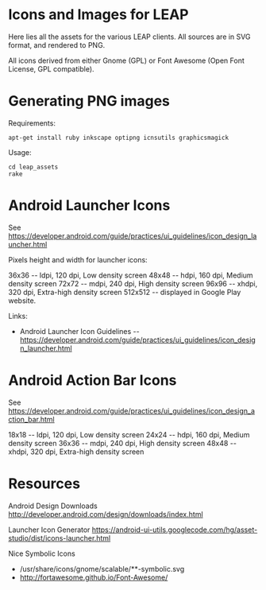 Icons and Images for LEAP
====================================

Here lies all the assets for the various LEAP clients. All sources are in SVG format, and rendered to PNG.

All icons derived from either Gnome (GPL) or Font Awesome (Open Font License, GPL compatible).

Generating PNG images
======================================

Requirements:

    apt-get install ruby inkscape optipng icnsutils graphicsmagick

Usage:

    cd leap_assets
    rake

Android Launcher Icons
=====================================

See https://developer.android.com/guide/practices/ui_guidelines/icon_design_launcher.html

Pixels height and width for launcher icons:

36x36   -- ldpi, 120 dpi, Low density screen
48x48   -- hdpi, 160 dpi, Medium density screen
72x72   -- mdpi, 240 dpi, High density screen
96x96   -- xhdpi, 320 dpi, Extra-high density screen
512x512 -- displayed in Google Play website.

Links:

* Android Launcher Icon Guidelines -- https://developer.android.com/guide/practices/ui_guidelines/icon_design_launcher.html

Android Action Bar Icons
====================================

See https://developer.android.com/guide/practices/ui_guidelines/icon_design_action_bar.html

18x18   -- ldpi, 120 dpi, Low density screen
24x24   -- hdpi, 160 dpi, Medium density screen
36x36   -- mdpi, 240 dpi, High density screen
48x48   -- xhdpi, 320 dpi, Extra-high density screen

Resources
=====================

Android Design Downloads
http://developer.android.com/design/downloads/index.html

Launcher Icon Generator
https://android-ui-utils.googlecode.com/hg/asset-studio/dist/icons-launcher.html

Nice Symbolic Icons

  * /usr/share/icons/gnome/scalable/**-symbolic.svg
  * http://fortawesome.github.io/Font-Awesome/

